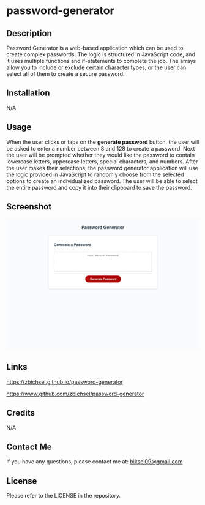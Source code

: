 # password-generator

## Description

Password Generator is a web-based application which can be used to create complex passwords. The logic is structured in JavaScript code, and it uses multiple functions and if-statements to complete the job. The arrays allow you to include or exclude certain character types, or the user can select all of them to create a secure password. 


## Installation

N/A

## Usage

When the user clicks or taps on the **generate password** button, the user will be asked to enter a number between 8 and 128 to create a password. Next the user will be prompted whether they would like the password to contain lowercase letters, uppercase letters, special characters, and numbers. After the user makes their selections, the password generator application will use the logic provided in JavaScript to randomly choose from the selected options to create an individualized password. The user will be able to select the entire password and copy it into their clipboard to save the password.

## Screenshot

![Screenshot](./Assets/images/password-generator.png)

## Links

https://zbichsel.github.io/password-generator

https://www.github.com/zbichsel/password-generator

## Credits

N/A

## Contact Me

If you have any questions, please contact me at: biksel09@gmail.com

## License

Please refer to the LICENSE in the repository.